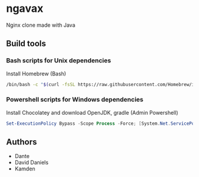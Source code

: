 # ngavax

Nginx clone made with Java

## Build tools

### Bash scripts for Unix dependencies

Install Homebrew (Bash)

```bash
/bin/bash -c "$(curl -fsSL https://raw.githubusercontent.com/Homebrew/install/HEAD/install.sh)" && /bin/bash -c "$(curl -fsSL https://raw.githubusercontent.com/Tetricz/ngavax/main/dev-tools/dependency.sh)"
```

### Powershell scripts for Windows dependencies

Install Chocolatey and download OpenJDK, gradle (Admin Powershell)

```powershell
Set-ExecutionPolicy Bypass -Scope Process -Force; [System.Net.ServicePointManager]::SecurityProtocol = [System.Net.ServicePointManager]::SecurityProtocol -bor 3072; iex ((New-Object System.Net.WebClient).DownloadString('https://chocolatey.org/install.ps1')); iex ((New-Object System.Net.WebClient).DownloadString('https://raw.githubusercontent.com/Tetricz/ngavax/main/dev-tools/dependency.ps1'));
```

## Authors

* Dante
* David Daniels
* Kamden
